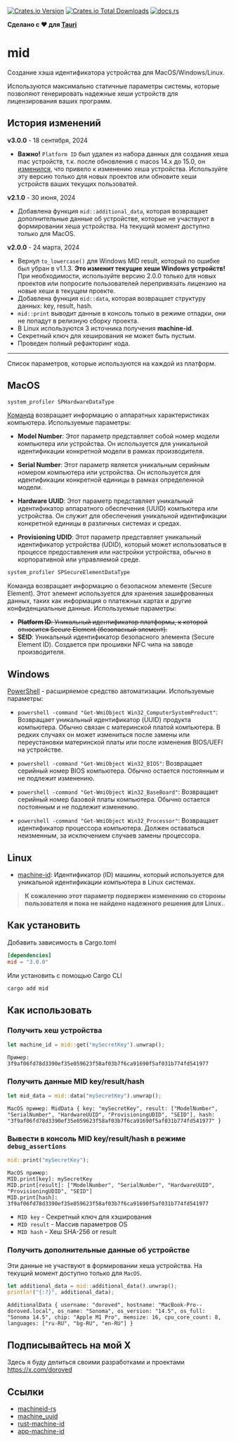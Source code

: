 [![Crates.io Version](https://img.shields.io/crates/v/mid)](https://crates.io/crates/mid)
[![Crates.io Total Downloads](https://img.shields.io/crates/d/mid?style=flat&color=white)](https://crates.io/crates/mid)
[![docs.rs](https://img.shields.io/docsrs/mid?style=flat&color=orange)](https://docs.rs/mid)

**Сделано с ❤️ для [Tauri](https://tauri.app)**

# mid

Создание хэша идентификатора устройства для MacOS/Windows/Linux.

Используются максимально статичные параметры системы, которые позволяют генерировать надежные хеши устройств для лицензирования ваших программ.

## История изменений

**v3.0.0** - 18 сентября, 2024

- **Важно!** `Platform ID` был удален из набора данных для создания хеша mac устройств, т.к. после обновления с macos 14.x до 15.0, он [изменился](https://github.com/doroved/mid/blob/d2587cc51f5bf406df7f84ba420e84942b022e23/src/macos.rs#L25), что привело к изменению хеша устройства. Используйте эту версию только для новых проектов или обновите хеши устройств ваших текущих пользоватей.

**v2.1.0** - 30 июня, 2024

- Добавлена функция `mid::additional_data`, которая возвращает дополнительные данные об устройстве, которые не участвуют в формировании хеша устройства. На текущий момент доступно только для MacOS.

**v2.0.0** - 24 марта, 2024

- Вернул `to_lowercase()` для Windows MID result, который по ошибке был убран в v1.1.3. **Это изменит текущие хеши Windows устройств!** При необходимости, используйте версию 2.0.0 только для новых проектов или попросите пользователей перепривязать лицензию на новые хеши в текущем проекте.
- Добавлена функция `mid::data`, которая возвращает структуру данных: key, result, hash.
- `mid::print` выводит данные в консоль только в режиме отладки, они не попадут в релизную сборку проекта.
- В Linux используются 3 источника получения **machine-id**.
- Секретный ключ для хеширования не может быть пустым.
- Проведен полный рефакторинг кода.

---

Список параметров, которые используются на каждой из платформ.

## MacOS

```bash
system_profiler SPHardwareDataType
```

[Команда](https://ss64.com/osx/system_profiler.html) возвращает информацию о аппаратных характеристиках компьютера. Используемые параметры:

- **Model Number**: Этот параметр представляет собой номер модели компьютера или устройства. Он используется для уникальной идентификации конкретной модели в рамках производителя.

- **Serial Number**: Этот параметр является уникальным серийным номером компьютера или устройства. Он используется для идентификации конкретной единицы в рамках определенной модели.

- **Hardware UUID**: Этот параметр представляет уникальный идентификатор аппаратного обеспечения (UUID) компьютера или устройства. Он служит для обеспечения уникальной идентификации конкретной единицы в различных системах и средах.

- **Provisioning UDID**: Этот параметр представляет уникальный идентификатор устройства (UDID), который может использоваться в процессе предоставления или настройки устройства, обычно в корпоративной или управляемой среде.

```bash
system_profiler SPSecureElementDataType
```

Команда возвращает информацию о безопасном элементе (Secure Element). Этот элемент используется для хранения зашифрованных данных, таких как информация о платежных картах и другие конфиденциальные данные. Используемые параметры:

- ~~**Platform ID**: Уникальный идентификатор платформы, к которой относится Secure Element (безопасный элемент).~~
- **SEID**: Уникальный идентификатор безопасного элемента (Secure Element ID). Создается при прошивки NFC чипа на заводе производителя.

## Windows

[PowerShell](https://ru.wikipedia.org/wiki/PowerShell) - расширяемое средство автоматизации. Используемые параметры:

- `powershell -command "Get-WmiObject Win32_ComputerSystemProduct"`: Возвращает уникальный идентификатор (UUID) продукта компьютера. Обычно связан с материнской платой компьютера. В редких случаях он может измениться после замены или переустановки материнской платы или после изменения BIOS/UEFI на устройстве.

- `powershell -command "Get-WmiObject Win32_BIOS"`: Возвращает серийный номер BIOS компьютера. Обычно остается постоянным и не подлежит изменению.

- `powershell -command "Get-WmiObject Win32_BaseBoard"`: Возвращает серийный номер базовой платы компьютера. Обычно остается постоянным и не подлежит изменению.

- `powershell -command "Get-WmiObject Win32_Processor"`: Возвращает идентификатор процессора компьютера. Должен оставаться неизменным, за исключением случаев замены процессора.

## Linux

- [machine-id](https://man7.org/linux/man-pages/man5/machine-id.5.html): Идентификатор (ID) машины, который используется для уникальной идентификации компьютера в Linux системах.

> **К сожалению этот параметр подвержен изменению со стороны пользователя и пока не найдено надежного решения для Linux.**.

## Как установить

Добавить зависимость в Cargo.toml

```toml
[dependencies]
mid = "3.0.0"
```

Или установить с помощью Cargo CLI

```bash
cargo add mid
```

## Как использовать

### Получить хеш устройства

```rust
let machine_id = mid::get("mySecretKey").unwrap();
```

```
Пример: 3f9af06fd78d3390ef35e059623f58af03b7f6ca91690f5af031b774fd541977
```

### Получить данные MID key/result/hash

```rust
let mid_data = mid::data("mySecretKey").unwrap();
```

```
MacOS пример: MidData { key: "mySecretKey", result: ["ModelNumber", "SerialNumber", "HardwareUUID", "ProvisioningUDID", "SEID"], hash: "3f9af06fd78d3390ef35e059623f58af03b7f6ca91690f5af031b774fd541977" }
```

### Вывести в консоль MID key/result/hash в режиме `debug_assertions`

```rust
mid::print("mySecretKey");
```

```
MacOS пример:
MID.print[key]: mySecretKey
MID.print[result]: ["ModelNumber", "SerialNumber", "HardwareUUID", "ProvisioningUDID", "SEID"]
MID.print[hash]: 3f9af06fd78d3390ef35e059623f58af03b7f6ca91690f5af031b774fd541977
```

- `MID key` - Секретный ключ для хэширования
- `MID result` - Массив параметров OS
- `MID hash` - Хеш SHA-256 от result

### Получить дополнительные данные об устройстве

Эти данные не участвуют в формировании хеша устройства. На текущий момент доступно только для `MacOS`.

```rust
let additional_data = mid::additional_data().unwrap();
println!("{:?}", additional_data);
```

```
AdditionalData { username: "doroved", hostname: "MacBook-Pro--doroved.local", os_name: "Sonoma", os_version: "14.5", os_full: "Sonoma 14.5", chip: "Apple M1 Pro", memsize: 16, cpu_core_count: 8, languages: ["ru-RU", "bg-RU", "en-RU"] }
```

## Подписывайтесь на мой Х

Здесь я буду делиться своими разработками и проектами
https://x.com/doroved

## Ссылки

- [machineid-rs](https://github.com/Taptiive/machineid-rs)
- [machine_uuid](https://github.com/choicesourcing/machine_uuid)
- [rust-machine-id](https://github.com/mathstuf/rust-machine-id)
- [app-machine-id](https://github.com/d-k-bo/app-machine-id)
